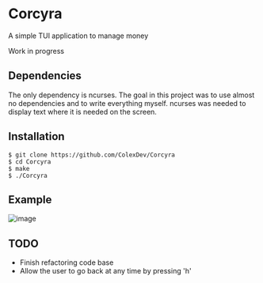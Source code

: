 # Corcyra
A simple TUI application to manage money

Work in progress

## Dependencies
The only dependency is ncurses. The goal in this project was to use almost no dependencies and to write everything myself.
ncurses was needed to display text where it is needed on the screen.

## Installation
```
$ git clone https://github.com/ColexDev/Corcyra
$ cd Corcyra
$ make
$ ./Corcyra
```

## Example
![image](https://colex.dev/corcyra_example.png)

## TODO
- Finish refactoring code base
- Allow the user to go back at any time by pressing 'h'
